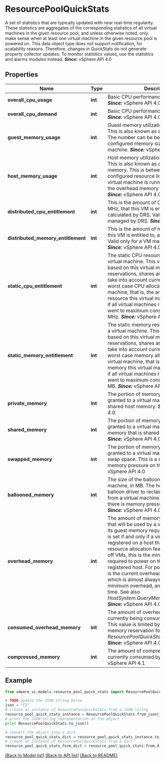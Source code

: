 # ResourcePoolQuickStats

A set of statistics that are typically updated with near real-time regularity.  These statistics are aggregates of the corresponding statistics of all virtual machines in the given resource pool, and unless otherwise noted, only make sense when at least one virtual machine in the given resource pool is powered on. This data object type does not support notification, for scalability reasons. Therefore, changes in QuickStats do not generate property collector updates. To monitor statistics values, use the statistics and alarms modules instead.  ***Since:*** vSphere API 4.0 

## Properties
Name | Type | Description | Notes
------------ | ------------- | ------------- | -------------
**overall_cpu_usage** | **int** | Basic CPU performance statistics, in MHz.  ***Since:*** vSphere API 4.0  | [optional] 
**overall_cpu_demand** | **int** | Basic CPU performance statistics, in MHz.  ***Since:*** vSphere API 4.0  | [optional] 
**guest_memory_usage** | **int** | Guest memory utilization statistics, in MB.  This is also known as active guest memory. The number can be between 0 and the configured memory size of a virtual machine.  ***Since:*** vSphere API 4.0  | [optional] 
**host_memory_usage** | **int** | Host memory utilization statistics, in MB.  This is also known as consummed host memory. This is between 0 and the configured resource limit. Valid while a virtual machine is running. This includes the overhead memory of a virtual machine.  ***Since:*** vSphere API 4.0  | [optional] 
**distributed_cpu_entitlement** | **int** | This is the amount of CPU resource, in MHz, that this VM is entitled to, as calculated by DRS.  Valid only for a VM managed by DRS.  ***Since:*** vSphere API 4.0  | [optional] 
**distributed_memory_entitlement** | **int** | This is the amount of memory, in MB, that this VM is entitled to, as calculated by DRS.  Valid only for a VM managed by DRS.  ***Since:*** vSphere API 4.0  | [optional] 
**static_cpu_entitlement** | **int** | The static CPU resource entitlement for a virtual machine.  This value is calculated based on this virtual machine&#39;s resource reservations, shares and limit, and doesn&#39;t take into account current usage. This is the worst case CPU allocation for this virtual machine, that is, the amount of CPU resource this virtual machine would receive if all virtual machines running in the cluster went to maximum consumption. Units are MHz.  ***Since:*** vSphere API 4.0  | [optional] 
**static_memory_entitlement** | **int** | The static memory resource entitlement for a virtual machine.  This value is calculated based on this virtual machine&#39;s resource reservations, shares and limit, and doesn&#39;t take into account current usage. This is the worst case memory allocation for this virtual machine, that is, the amount of memory this virtual machine would receive if all virtual machines running in the cluster went to maximum consumption. Units are MB.  ***Since:*** vSphere API 4.0  | [optional] 
**private_memory** | **int** | The portion of memory, in MB, that is granted to a virtual machine from non-shared host memory.  ***Since:*** vSphere API 4.0  | [optional] 
**shared_memory** | **int** | The portion of memory, in MB, that is granted to a virtual machine from host memory that is shared between VMs.  ***Since:*** vSphere API 4.0  | [optional] 
**swapped_memory** | **int** | The portion of memory, in MB, that is granted to a virtual machine from the host&#39;s swap space.  This is a sign that there is memory pressure on the host.  ***Since:*** vSphere API 4.0  | [optional] 
**ballooned_memory** | **int** | The size of the balloon driver in a virtual machine, in MB.  The host will inflate the balloon driver to reclaim physical memory from a virtual machine. This is a sign that there is memory pressure on the host.  ***Since:*** vSphere API 4.0  | [optional] 
**overhead_memory** | **int** | The amount of memory resource (in MB) that will be used by a virtual machine above its guest memory requirements.  This value is set if and only if a virtual machine is registered on a host that supports memory resource allocation features. For powered off VMs, this is the minimum overhead required to power on the VM on the registered host. For powered on VMs, this is the current overhead reservation, a value which is almost always larger than the minimum overhead, and which grows with time.  See also *HostSystem.QueryMemoryOverheadEx*.  ***Since:*** vSphere API 4.0  | [optional] 
**consumed_overhead_memory** | **int** | The amount of overhead memory, in MB, currently being consumed to run a VM.  This value is limited by the overhead memory reservation for a VM, stored in *ResourcePoolQuickStats.overheadMemory*.  ***Since:*** vSphere API 4.0  | [optional] 
**compressed_memory** | **int** | The amount of compressed memory currently consumed by VM, in KB.  ***Since:*** vSphere API 4.1  | [optional] 

## Example

```python
from vmware_vi.models.resource_pool_quick_stats import ResourcePoolQuickStats

# TODO update the JSON string below
json = "{}"
# create an instance of ResourcePoolQuickStats from a JSON string
resource_pool_quick_stats_instance = ResourcePoolQuickStats.from_json(json)
# print the JSON string representation of the object
print ResourcePoolQuickStats.to_json()

# convert the object into a dict
resource_pool_quick_stats_dict = resource_pool_quick_stats_instance.to_dict()
# create an instance of ResourcePoolQuickStats from a dict
resource_pool_quick_stats_form_dict = resource_pool_quick_stats.from_dict(resource_pool_quick_stats_dict)
```
[[Back to Model list]](../README.md#documentation-for-models) [[Back to API list]](../README.md#documentation-for-api-endpoints) [[Back to README]](../README.md)


